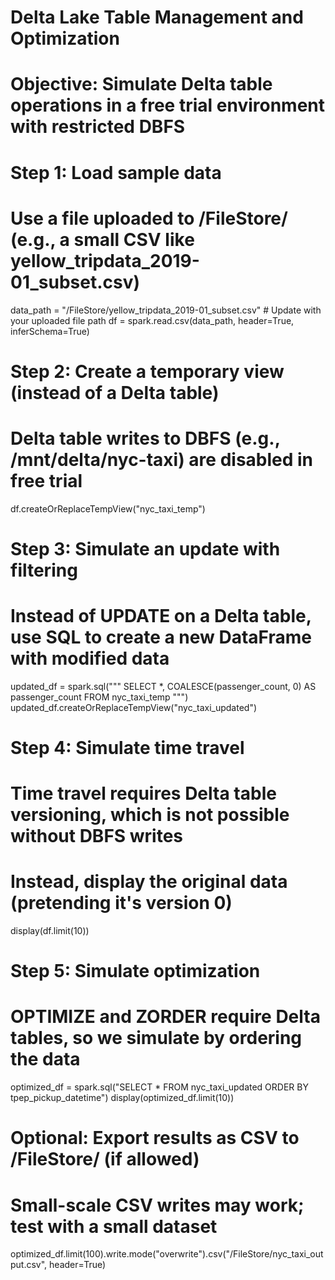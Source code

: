 # Delta Lake Table Management and Optimization
# Objective: Simulate Delta table operations in a free trial environment with restricted DBFS

# Step 1: Load sample data
# Use a file uploaded to /FileStore/ (e.g., a small CSV like yellow_tripdata_2019-01_subset.csv)
data_path = "/FileStore/yellow_tripdata_2019-01_subset.csv"  # Update with your uploaded file path
df = spark.read.csv(data_path, header=True, inferSchema=True)

# Step 2: Create a temporary view (instead of a Delta table)
# Delta table writes to DBFS (e.g., /mnt/delta/nyc-taxi) are disabled in free trial
df.createOrReplaceTempView("nyc_taxi_temp")

# Step 3: Simulate an update with filtering
# Instead of UPDATE on a Delta table, use SQL to create a new DataFrame with modified data
updated_df = spark.sql("""
    SELECT *,
           COALESCE(passenger_count, 0) AS passenger_count
    FROM nyc_taxi_temp
""")
updated_df.createOrReplaceTempView("nyc_taxi_updated")

# Step 4: Simulate time travel
# Time travel requires Delta table versioning, which is not possible without DBFS writes
# Instead, display the original data (pretending it's version 0)
display(df.limit(10))

# Step 5: Simulate optimization
# OPTIMIZE and ZORDER require Delta tables, so we simulate by ordering the data
optimized_df = spark.sql("SELECT * FROM nyc_taxi_updated ORDER BY tpep_pickup_datetime")
display(optimized_df.limit(10))

# Optional: Export results as CSV to /FileStore/ (if allowed)
# Small-scale CSV writes may work; test with a small dataset
optimized_df.limit(100).write.mode("overwrite").csv("/FileStore/nyc_taxi_output.csv", header=True)
